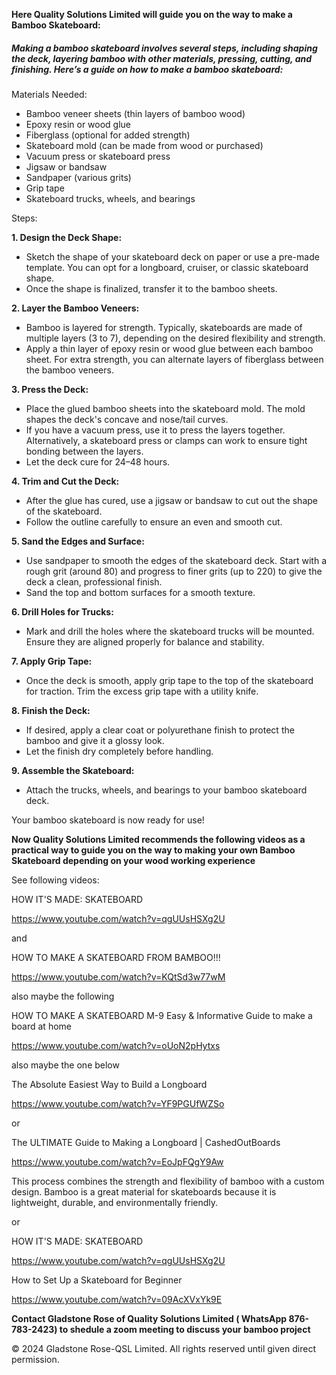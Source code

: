 
**Here Quality Solutions Limited will guide you on the way to make a Bamboo Skateboard:**

##### Making a bamboo skateboard involves several steps, including shaping the deck, layering bamboo with other materials, pressing, cutting, and finishing. Here’s a guide on how to make a bamboo skateboard:
Materials Needed:

- Bamboo veneer sheets (thin layers of bamboo wood)
- Epoxy resin or wood glue
- Fiberglass (optional for added strength)
- Skateboard mold (can be made from wood or purchased)
- Vacuum press or skateboard press
- Jigsaw or bandsaw
- Sandpaper (various grits)
- Grip tape
- Skateboard trucks, wheels, and bearings

Steps:

**1. Design the Deck Shape:**
- Sketch the shape of your skateboard deck on paper or use a pre-made template. You can opt for a longboard, cruiser, or classic skateboard shape.
- Once the shape is finalized, transfer it to the bamboo sheets.

**2. Layer the Bamboo Veneers:**
- Bamboo is layered for strength. Typically, skateboards are made of multiple layers (3 to 7), depending on the desired flexibility and strength.
- Apply a thin layer of epoxy resin or wood glue between each bamboo sheet. For extra strength, you can alternate layers of fiberglass between the bamboo veneers.

**3. Press the Deck:**
- Place the glued bamboo sheets into the skateboard mold. The mold shapes the deck's concave and nose/tail curves.
- If you have a vacuum press, use it to press the layers together. Alternatively, a skateboard press or clamps can work to ensure tight bonding between the layers.
- Let the deck cure for 24–48 hours.

**4. Trim and Cut the Deck:**
- After the glue has cured, use a jigsaw or bandsaw to cut out the shape of the skateboard.
- Follow the outline carefully to ensure an even and smooth cut.

**5. Sand the Edges and Surface:**
- Use sandpaper to smooth the edges of the skateboard deck. Start with a rough grit (around 80) and progress to finer grits (up to 220) to give the deck a clean, professional finish.
- Sand the top and bottom surfaces for a smooth texture.

**6. Drill Holes for Trucks:**
- Mark and drill the holes where the skateboard trucks will be mounted. Ensure they are aligned properly for balance and stability.

**7. Apply Grip Tape:**
- Once the deck is smooth, apply grip tape to the top of the skateboard for traction. Trim the excess grip tape with a utility knife.

**8. Finish the Deck:**
-  If desired, apply a clear coat or polyurethane finish to protect the bamboo and give it a glossy look.
- Let the finish dry completely before handling.

**9. Assemble the Skateboard:**
- Attach the trucks, wheels, and bearings to your bamboo skateboard deck.

Your bamboo skateboard is now ready for use!

**Now Quality Solutions Limited recommends the following videos as a practical way to guide you on the way to making your own Bamboo Skateboard depending on your wood working experience**

See following videos:

HOW IT'S MADE: SKATEBOARD

<https://www.youtube.com/watch?v=qgUUsHSXg2U>

and

HOW TO MAKE A SKATEBOARD FROM BAMBOO!!!

<https://www.youtube.com/watch?v=KQtSd3w77wM>

also maybe the following

HOW TO MAKE A SKATEBOARD  M-9 Easy & Informative Guide to make a board at home

<https://www.youtube.com/watch?v=oUoN2pHytxs>


also maybe the one below


The Absolute Easiest Way to Build a Longboard

<https://www.youtube.com/watch?v=YF9PGUfWZSo>

or

The ULTIMATE Guide to Making a Longboard | CashedOutBoards

<https://www.youtube.com/watch?v=EoJpFQgY9Aw>

This process combines the strength and flexibility of bamboo with a custom design. Bamboo is a great material for skateboards because it is lightweight, durable, and environmentally friendly.

or

HOW IT'S MADE: SKATEBOARD 

<https://www.youtube.com/watch?v=qgUUsHSXg2U>

How to Set Up a Skateboard for Beginner

https://www.youtube.com/watch?v=09AcXVxYk9E

**Contact Gladstone Rose of Quality Solutions Limited ( WhatsApp 876-783-2423) to shedule a zoom meeting to discuss your bamboo project**

© 2024 Gladstone Rose-QSL Limited. All rights reserved until given direct permission.

